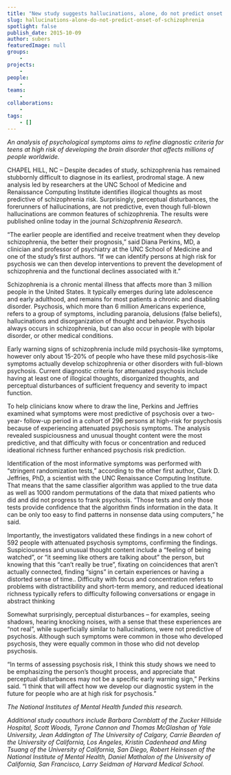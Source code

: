 ```yaml
---
title: "New study suggests hallucinations, alone, do not predict onset of schizophrenia"
slug: hallucinations-alone-do-not-predict-onset-of-schizophrenia
spotlight: false
publish_date: 2015-10-09
author: subers
featuredImage: null
groups:
    - 
projects:
    - 
people:
    - 
teams: 
    - 
collaborations:
    - 
tags:
    - []
---
```

<em>An analysis of psychological symptoms aims to refine diagnostic criteria for teens at high risk of developing the brain disorder that affects millions of people worldwide.</em>

CHAPEL HILL, NC – Despite decades of study, schizophrenia has remained stubbornly difficult to diagnose in its earliest, prodromal stage. A new analysis led by researchers at the UNC School of Medicine and Renaissance Computing Institute identifies illogical thoughts as most predictive of schizophrenia risk. Surprisingly, perceptual disturbances, the forerunners of hallucinations, are not predictive, even though full-blown hallucinations are common features of schizophrenia. The results were published online today in the journal <em>Schizophrenia Research</em>. <!--more-->

“The earlier people are identified and receive treatment when they develop schizophrenia, the better their prognosis,” said Diana Perkins, MD, a clinician and professor of psychiatry at the UNC School of Medicine and one of the study’s first authors. “If we can identify persons at high risk for psychosis we can then develop interventions to prevent the development of schizophrenia and the functional declines associated with it.”

Schizophrenia is a chronic mental illness that affects more than 3 million people in the United States. It typically emerges during late adolescence and early adulthood, and remains for most patients a chronic and disabling disorder. Psychosis, which more than 6 million Americans experience, refers to a group of symptoms, including paranoia, delusions (false beliefs), hallucinations and disorganization of thought and behavior. Psychosis always occurs in schizophrenia, but can also occur in people with bipolar disorder, or other medical conditions.

Early warning signs of schizophrenia include mild psychosis-like symptoms, however only about 15-20% of people who have these mild psychosis-like symptoms actually develop schizophrenia or other disorders with full-blown psychosis. Current diagnostic criteria for attenuated psychosis include having at least one of illogical thoughts, disorganized thoughts, and perceptual disturbances of sufficient frequency and severity to impact function.

To help clinicians know where to draw the line, Perkins and Jeffries examined what symptoms were most predictive of psychosis over a two-year- follow-up period in a cohort of 296 persons at high-risk for psychosis because of experiencing attenuated psychosis symptoms. The analysis revealed suspiciousness and unusual thought content were the most predictive, and that difficulty with focus or concentration and reduced ideational richness further enhanced psychosis risk prediction.

Identification of the most informative symptoms was performed with “stringent randomization tests,” according to the other first author, Clark D. Jeffries, PhD, a scientist with the UNC Renaissance Computing Institute. That means that the same classifier algorithm was applied to the true data as well as 1000 random permutations of the data that mixed patients who did and did not progress to frank psychosis. “Those tests and only those tests provide confidence that the algorithm finds information in the data. It can be only too easy to find patterns in nonsense data using computers,” he said.

Importantly, the investigators validated these findings in a new cohort of 592 people with attenuated psychosis symptoms, confirming the findings. Suspiciousness and unusual thought content include a “feeling of being watched”, or “it seeming like others are talking about” the person, but knowing that this “can’t really be true”, fixating on coincidences that aren’t actually connected, finding “signs” in certain experiences or having a distorted sense of time.. Difficulty with focus and concentration refers to problems with distractibility and short-term memory, and reduced ideational richness typically refers to difficulty following conversations or engage in abstract thinking

Somewhat surprisingly, perceptual disturbances – for examples, seeing shadows, hearing knocking noises, with a sense that these experiences are “not real”, while superficially similar to hallucinations, were not predictive of psychosis. Although such symptoms were common in those who developed psychosis, they were equally common in those who did not develop psychosis.

“In terms of assessing psychosis risk, I think this study shows we need to be emphasizing the person’s thought process, and appreciate that perceptual disturbances may not be a specific early warning sign,” Perkins said. “I think that will affect how we develop our diagnostic system in the future for people who are at high risk for psychosis.”

<em>The National Institutes of Mental Health funded this research.</em>

<em>Additional study coauthors include Barbara Cornblatt of the Zucker Hillside Hospital, Scott Woods, Tyrone Cannon and Thomas McGlashan of Yale University, Jean Addington of The University of Calgary, Carrie Bearden of the University of California, Los Angeles, Kristin Cadenhead and Ming Tsuang of the University of California, San Diego, Robert Heinssen of the National Institute of Mental Health, Daniel Mathalon of the University of California, San Francisco, Larry Seidman of Harvard Medical School.</em>
